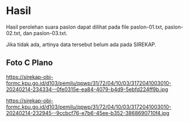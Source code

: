 # Hasil

Hasil perolehan suara paslon dapat dilihat pada file paslon-01.txt, paslon-02.txt, dan paslon-03.txt.

Jika tidak ada, artinya data tersebut belum ada pada SIREKAP.

## Foto C Plano

https://sirekap-obj-formc.kpu.go.id/d103/pemilu/ppwp/31/72/04/10/03/3172041003010-20240214-234334--0fe0315e-ea84-4079-b4d9-5ebfd224ff9b.jpg

https://sirekap-obj-formc.kpu.go.id/d103/pemilu/ppwp/31/72/04/10/03/3172041003010-20240214-232945--9ccbcf76-e7b6-45ee-b352-3868690710f4.jpg
